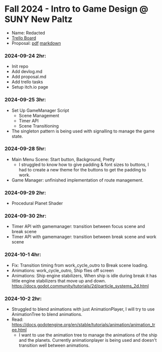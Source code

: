 # Fall 2024 - Intro to Game Design @ SUNY New Paltz
* Name: Redacted
* [Trello Board](https://github.com/users/lettucegoblin/projects/2/views/1)
* Proposal: [pdf](proposal.pdf) [markdown](idea.md)

### 2024-09-24 2hr:
* Init repo
* Add devlog.md
* Add proposal.md
* Add trello tasks
* Setup itch.io page

### 2024-09-25 3hr:
* Set Up GameManager Script
  * Scene Management
  * Timer API
  * Scene Transitioning
* The singleton pattern is being used with signalling to manage the game state.

### 2024-09-28 5hr:
* Main Menu Scene: Start button, Background, Pretty
  * I struggled to know how to give padding & font sizes to buttons, I had to create a new theme for the buttons to get the padding to work.
* Game Manager: unfinished implementation of route management. 

### 2024-09-29 2hr:
* Procedural Planet Shader

### 2024-09-30 2hr:
* Timer API with gamemanager: transition between focus scene and break scene
* Timer API with gamemanager: transition between break scene and work scene

### 2024-10-1 4hr:
* Fix: Transition timing from work_cycle_outro to Break scene loading.
* Animations: work_cycle_outro, Ship flies off screen
* Animations: Ship engine stabilizers, When ship is idle during break it has little engine stabilizers that move up and down. https://docs.godot.community/tutorials/2d/particle_systems_2d.html

### 2024-10-2 2hr:
* Struggled to blend animations with just AnimationPlayer, I will try to use AnimationTree to blend animations.
* Read:  https://docs.godotengine.org/en/stable/tutorials/animation/animation_tree.html
  * I want to use the animation tree to manage the animations of the ship and the planets. Currently animationplayer is being used and doesn't transition well between animations.
